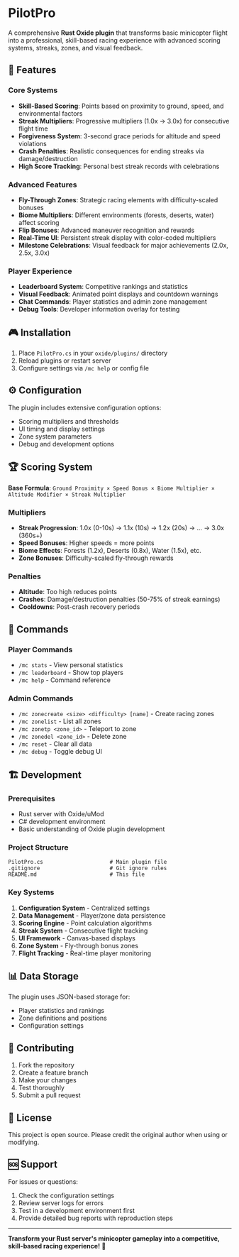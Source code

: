 # PilotPro

A comprehensive **Rust Oxide plugin** that transforms basic minicopter flight into a professional, skill-based racing experience with advanced scoring systems, streaks, zones, and visual feedback.

## 🚁 Features

### Core Systems
- **Skill-Based Scoring**: Points based on proximity to ground, speed, and environmental factors
- **Streak Multipliers**: Progressive multipliers (1.0x → 3.0x) for consecutive flight time
- **Forgiveness System**: 3-second grace periods for altitude and speed violations
- **Crash Penalties**: Realistic consequences for ending streaks via damage/destruction
- **High Score Tracking**: Personal best streak records with celebrations

### Advanced Features
- **Fly-Through Zones**: Strategic racing elements with difficulty-scaled bonuses
- **Biome Multipliers**: Different environments (forests, deserts, water) affect scoring
- **Flip Bonuses**: Advanced maneuver recognition and rewards
- **Real-Time UI**: Persistent streak display with color-coded multipliers
- **Milestone Celebrations**: Visual feedback for major achievements (2.0x, 2.5x, 3.0x)

### Player Experience
- **Leaderboard System**: Competitive rankings and statistics
- **Visual Feedback**: Animated point displays and countdown warnings
- **Chat Commands**: Player statistics and admin zone management
- **Debug Tools**: Developer information overlay for testing

## 🎮 Installation

1. Place `PilotPro.cs` in your `oxide/plugins/` directory
2. Reload plugins or restart server
3. Configure settings via `/mc help` or config file

## ⚙️ Configuration

The plugin includes extensive configuration options:
- Scoring multipliers and thresholds
- UI timing and display settings
- Zone system parameters
- Debug and development options

## 🏆 Scoring System

**Base Formula**: `Ground Proximity × Speed Bonus × Biome Multiplier × Altitude Modifier × Streak Multiplier`

### Multipliers
- **Streak Progression**: 1.0x (0-10s) → 1.1x (10s) → 1.2x (20s) → ... → 3.0x (360s+)
- **Speed Bonuses**: Higher speeds = more points
- **Biome Effects**: Forests (1.2x), Deserts (0.8x), Water (1.5x), etc.
- **Zone Bonuses**: Difficulty-scaled fly-through rewards

### Penalties
- **Altitude**: Too high reduces points
- **Crashes**: Damage/destruction penalties (50-75% of streak earnings)
- **Cooldowns**: Post-crash recovery periods

## 🎯 Commands

### Player Commands
- `/mc stats` - View personal statistics
- `/mc leaderboard` - Show top players
- `/mc help` - Command reference

### Admin Commands
- `/mc zonecreate <size> <difficulty> [name]` - Create racing zones
- `/mc zonelist` - List all zones
- `/mc zonetp <zone_id>` - Teleport to zone
- `/mc zonedel <zone_id>` - Delete zone
- `/mc reset` - Clear all data
- `/mc debug` - Toggle debug UI

## 🏗️ Development

### Prerequisites
- Rust server with Oxide/uMod
- C# development environment
- Basic understanding of Oxide plugin development

### Project Structure
```
PilotPro.cs                     # Main plugin file
.gitignore                      # Git ignore rules
README.md                       # This file
```

### Key Systems
1. **Configuration System** - Centralized settings
2. **Data Management** - Player/zone data persistence
3. **Scoring Engine** - Point calculation algorithms
4. **Streak System** - Consecutive flight tracking
5. **UI Framework** - Canvas-based displays
6. **Zone System** - Fly-through bonus zones
7. **Flight Tracking** - Real-time player monitoring

## 📊 Data Storage

The plugin uses JSON-based storage for:
- Player statistics and rankings
- Zone definitions and positions
- Configuration settings

## 🤝 Contributing

1. Fork the repository
2. Create a feature branch
3. Make your changes
4. Test thoroughly
5. Submit a pull request

## 📝 License

This project is open source. Please credit the original author when using or modifying.

## 🆘 Support

For issues or questions:
1. Check the configuration settings
2. Review server logs for errors
3. Test in a development environment first
4. Provide detailed bug reports with reproduction steps

---

**Transform your Rust server's minicopter gameplay into a competitive, skill-based racing experience!** 🏁